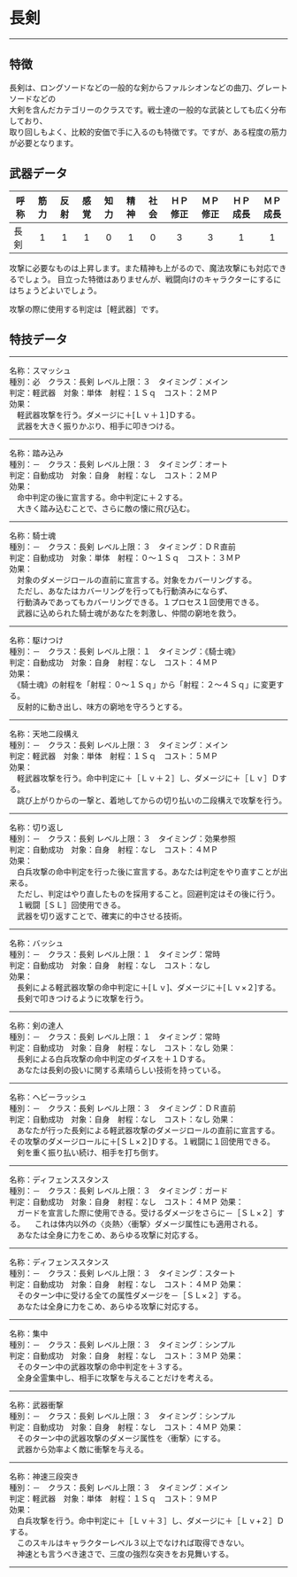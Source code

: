 # 長剣

---

## 特徴

長剣は、ロングソードなどの一般的な剣からファルシオンなどの曲刀、グレートソードなどの   
大剣を含んだカテゴリーのクラスです。戦士達の一般的な武装としても広く分布しており、  
取り回しもよく、比較的安価で手に入るのも特徴です。ですが、ある程度の筋力が必要となります。  

## 武器データ

| 呼称     | 筋力 | 反射 | 感覚 | 知力 | 精神 | 社会 | ＨＰ修正 | ＭＰ修正 | ＨＰ成長 | ＭＰ成長 |
|----------|:----:|:----:|:----:|:----:|:----:|:----:|:--------:|:--------:|:--------:|:--------:|
| 長剣     |   1  |   1  |   1  |   0  |   1  |   0  |     3    |     3    |     1    |     1    |
攻撃に必要なものは上昇します。また精神も上がるので、魔法攻撃にも対応できるでしょう。
目立った特徴はありませんが、戦闘向けのキャラクターにするにはちょうどよいでしょう。

攻撃の際に使用する判定は［軽武器］です。

## 特技データ

---

名称：スマッシュ  
種別：必　クラス：長剣  レベル上限：３　タイミング：メイン  
判定：軽武器　対象：単体　射程：１Ｓｑ　コスト：２ＭＰ  
効果：  
　軽武器攻撃を行う。ダメージに＋[Ｌｖ＋１]Ｄする。  
　武器を大きく振りかぶり、相手に叩きつける。

---

名称：踏み込み  
種別：－　クラス：長剣  レベル上限：３　タイミング：オート  
判定：自動成功　対象：自身　射程：なし　コスト：２ＭＰ  
効果：  
　命中判定の後に宣言する。命中判定に＋２する。  
　大きく踏み込むことで、さらに敵の懐に飛び込む。

---

名称：騎士魂  
種別：－　クラス：長剣  レベル上限：３　タイミング：ＤＲ直前  
判定：自動成功　対象：単体　射程：０～１Ｓｑ　コスト：３ＭＰ  
効果：  
　対象のダメージロールの直前に宣言する。対象をカバーリングする。  
　ただし、あなたはカバーリングを行っても行動済みにならず、  
　行動済みであってもカバーリングできる。１プロセス１回使用できる。  
　武器に込められた騎士魂があなたを刺激し、仲間の窮地を救う。

---

名称：駆けつけ  
種別：－　クラス：長剣  レベル上限：１　タイミング：《騎士魂》  
判定：自動成功　対象：自身　射程：なし　コスト：４ＭＰ  
効果：  
　《騎士魂》の射程を「射程：０～１Ｓｑ」から「射程：２～４Ｓｑ」に変更する。  
　反射的に動き出し、味方の窮地を守ろうとする。

---

名称：天地二段構え  
種別：－　クラス：長剣  レベル上限：３　タイミング：メイン  
判定：軽武器　対象：単体　射程：１Ｓｑ　コスト：５ＭＰ  
効果：  
　軽武器攻撃を行う。命中判定に＋［Ｌｖ＋２］し、ダメージに＋［Ｌｖ］Ｄする。  
　跳び上がりからの一撃と、着地してからの切り払いの二段構えで攻撃を行う。

---

名称：切り返し  
種別：－　クラス：長剣  レベル上限：３　タイミング：効果参照  
判定：自動成功　対象：自身　射程：なし　コスト：４ＭＰ  
効果：  
　白兵攻撃の命中判定を行った後に宣言する。あなたは判定をやり直すことが出来る。  
　ただし、判定はやり直したものを採用すること。回避判定はその後に行う。  
　１戦闘［ＳＬ］回使用できる。  
　武器を切り返すことで、確実に的中させる技術。

---

名称：バッシュ  
種別：－　クラス：長剣  レベル上限：１　タイミング：常時  
判定：自動成功　対象：自身　射程：なし　コスト：なし  
効果：  
　長剣による軽武器攻撃の命中判定に＋[Ｌｖ]、ダメージに＋[Ｌｖ×２]する。  
　長剣で叩きつけるように攻撃を行う。

---

名称：剣の達人  
種別：－　クラス：長剣  レベル上限：１　タイミング：常時  
判定：自動成功　対象：自身　射程：なし　コスト：なし
効果：  
　長剣による白兵攻撃の命中判定のダイスを＋１Ｄする。  
　あなたは長剣の扱いに関する素晴らしい技術を持っている。

---

名称：ヘビーラッシュ  
種別：－　クラス：長剣  レベル上限：３　タイミング：ＤＲ直前  
判定：自動成功　対象：自身　射程：なし　コスト：なし
効果：  
　あなたが行った長剣による軽武器攻撃のダメージロールの直前に宣言する。
  その攻撃のダメージロールに＋[ＳＬ×２]Ｄする。１戦闘に１回使用できる。  
　剣を重く振り払い続け、相手を打ち倒す。

---

名称：ディフェンススタンス  
種別：－　クラス：長剣  レベル上限：３　タイミング：ガード  
判定：自動成功　対象：自身　射程：なし　コスト：４ＭＰ
効果：  
　ガードを宣言した際に使用できる。受けるダメージをさらに－［ＳＬ×２］する。
　これは体内以外の〈炎熱〉〈衝撃〉ダメージ属性にも適用される。  
　あなたは全身に力をこめ、あらゆる攻撃に対応する。

---

名称：ディフェンススタンス  
種別：－　クラス：長剣  レベル上限：３　タイミング：スタート  
判定：自動成功　対象：自身　射程：なし　コスト：４ＭＰ
効果：  
　そのターン中に受ける全ての属性ダメージを－［ＳＬ×２］する。  
　あなたは全身に力をこめ、あらゆる攻撃に対応する。

---

名称：集中  
種別：－　クラス：長剣  レベル上限：３　タイミング：シンプル  
判定：自動成功　対象：自身　射程：なし　コスト：３ＭＰ
効果：  
　そのターン中の武器攻撃の命中判定を＋３する。  
　全身全霊集中し、相手に攻撃を与えることだけを考える。

---

名称：武器衝撃  
種別：－　クラス：長剣  レベル上限：３　タイミング：シンプル  
判定：自動成功　対象：自身　射程：なし　コスト：４ＭＰ
効果：  
　そのターン中の武器攻撃のダメージ属性を〈衝撃〉にする。  
　武器から効率よく敵に衝撃を与える。

---

名称：神速三段突き  
種別：－　クラス：長剣  レベル上限：３　タイミング：メイン  
判定：軽武器　対象：単体　射程：１Ｓｑ　コスト：９ＭＰ  
効果：  
　白兵攻撃を行う。命中判定に＋［Ｌｖ＋３］し、ダメージに＋［Ｌｖ+２］Ｄする。  
　このスキルはキャラクターレベル３以上でなければ取得できない。  
　神速とも言うべき速さで、三度の強烈な突きをお見舞いする。

---

